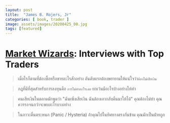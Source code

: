 ```yaml
---
layout: post
title:  "James B. Rojers, Jr"
categories: [ book, trader ]
image: assets/images/20200425_00.jpg
tags: [featured]
---
```

# [Market Wizards][Market Wizards]: Interviews with Top Traders

> เมื่อไรก็ตามที่ต้องซื้อหรือขายอะไรสักอย่าง อันดับแรกต้องพยายามให้แน่ใจว่า`ต้องไม่เสียเงิน`

> กฎที่ดีที่สุดสำหรับการลงทุนคือ `การไม่ทำอะไรเลย` ยกเว้นมีอะไรบ้างอย่างให้ทำ

> คนเสียเงินในตลาดมักพูดว่า "ฉันเพิ่งเสียเงิน ฉันต้องเอากลับคืนมาให้ได้" คุณต้องไม่ทำ คุณควรรอจนกว่าจะพบอะไรบางอย่าง

> ในภาวะตื่นตระหนก (Panic / Hysteria) ถ้าคุณไปในทิศทางตรงกันข้าม คุณมักเป็นฝ่ายถูก

[Market Wizards]: https://www.amazon.com/Market-Wizards-Interviews-Traders-Trading-ebook/dp/B01F7VP43Y/ref=dp_ob_image_def
